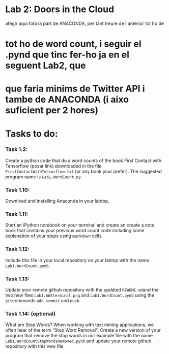 # Lab 2: Doors in the Cloud

afegir aqui tota la part de ANACONDA, per tant treure de l'anterior tot ho de

# tot ho de word count, i seguir el .pynd que tinc fer-ho ja en el seguent Lab2, que 
# que faria minims de Twitter API i tambe de ANACONDA (i aixo suficient per 2 hores)

# Tasks to do:


### Task 1.2: 
Create a python code that do a word counts of the book First Contact with Tensorflow (posar link) downloaded in the file `FirstContactWithTensorflow.txt` (or any book your prefer). The suggested program name is `Lab1.WordCount.py`.

### Task 1.10:  
 Download and installing Anaconda in your labtop. 
### Task 1.11:  
Start an iPython notebook on your terminal and create an create a note book that contains your previous word count code including some explanation of your steps using `markdown` cells. 
### Task 1.12:  
Include this file in your local repository on your labtop with the name `Lab1.WordCount.pynb`.
### Task 1.13:  
Update your remote github repository with the updated `README.md`and the two new files `Lab1.AWSterminal.png` and `Lab1.WordCount.pynb` using the `git`commands `add`, `commit` and `push`. 
### Task 1.14: (optional)
What are Stop Words? When working with text mining applications, we often hear of the term “Stop Word Removal". Create a new version of your program that remove the stop words in our example file with the name `Lab1.WordCountStopWordsRemoved.pynb` and update your remote github repository with this new file
